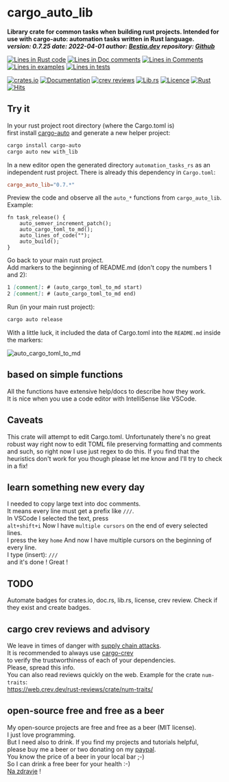 [comment]: # (auto_md_to_doc_comments segment start A)

# cargo_auto_lib

[comment]: # (auto_cargo_toml_to_md start)

**Library crate for common tasks when building rust projects. Intended for use with cargo-auto: automation tasks written in Rust language.**  
***version: 0.7.25 date: 2022-04-01 author: [Bestia.dev](bestia.dev) repository: [Github](https://github.com/bestia-dev/cargo_auto_lib)***  

[comment]: # (auto_cargo_toml_to_md end)

[comment]: # (auto_lines_of_code start)
[![Lines in Rust code](https://img.shields.io/badge/Lines_in_Rust-1218-green.svg)](https://github.com/bestia-dev/cargo_auto_lib/)
[![Lines in Doc comments](https://img.shields.io/badge/Lines_in_Doc_comments-372-blue.svg)](https://github.com/bestia-dev/cargo_auto_lib/)
[![Lines in Comments](https://img.shields.io/badge/Lines_in_comments-129-purple.svg)](https://github.com/bestia-dev/cargo_auto_lib/)
[![Lines in examples](https://img.shields.io/badge/Lines_in_examples-0-yellow.svg)](https://github.com/bestia-dev/cargo_auto_lib/)
[![Lines in tests](https://img.shields.io/badge/Lines_in_tests-21-orange.svg)](https://github.com/bestia-dev/cargo_auto_lib/)

[comment]: # (auto_lines_of_code end)

[![crates.io](https://img.shields.io/crates/v/cargo_auto_lib.svg)](https://crates.io/crates/cargo_auto_lib) [![Documentation](https://docs.rs/cargo_auto_lib/badge.svg)](https://docs.rs/cargo_auto_lib/) [![crev reviews](https://web.crev.dev/rust-reviews/badge/crev_count/cargo_auto_lib.svg)](https://web.crev.dev/rust-reviews/crate/cargo_auto_lib/) [![Lib.rs](https://img.shields.io/badge/Lib.rs-rust-orange.svg)](https://lib.rs/crates/cargo_auto_lib/) [![Licence](https://img.shields.io/badge/license-MIT-blue.svg)](https://github.com/bestia-dev/cargo_auto_lib/blob/master/LICENSE) [![Rust](https://github.com/bestia-dev/cargo_auto_lib/workflows/RustAction/badge.svg)](https://github.com/bestia-dev/cargo_auto_lib/) [![Hits](https://hits.seeyoufarm.com/api/count/incr/badge.svg?url=https%3A%2F%2Fgithub.com%2Fbestia-dev%2Fcargo_auto_lib&count_bg=%2379C83D&title_bg=%23555555&icon=&icon_color=%23E7E7E7&title=hits&edge_flat=false)](https://hits.seeyoufarm.com)  

## Try it

In your rust project root directory (where the Cargo.toml is)  
first install [cargo-auto](https://crates.io/crates/cargo-auto) and generate a new helper project:

```bash
cargo install cargo-auto
cargo auto new with_lib
```

In a new editor open the generated directory `automation_tasks_rs` as an independent rust project. There is already this dependency in `Cargo.toml`:  

```toml
cargo_auto_lib="0.7.*"
```

Preview the code and observe all the `auto_*` functions from `cargo_auto_lib`.  
Example:  

```ignore
fn task_release() {
    auto_semver_increment_patch();
    auto_cargo_toml_to_md();
    auto_lines_of_code("");
    auto_build();
}
```

Go back to your main rust project.  
Add markers to the beginning of README.md (don't copy the numbers 1 and 2):  

```md
1 [comment]: # (auto_cargo_toml_to_md start)
2 [comment]: # (auto_cargo_toml_to_md end)
```

Run (in your main rust project):

```bash
cargo auto release
```

With a little luck, it included the data of Cargo.toml into the `README.md` inside the markers:  

![auto_cargo_toml_to_md](https://github.com/bestia-dev/cargo_auto_lib/raw/main/images/auto_cargo_toml_to_md.png "auto_cargo_toml_to_md")

## based on simple functions

All the functions have extensive help/docs to describe how they work.  
It is nice when you use a code editor with IntelliSense like VSCode.  

## Caveats

This crate will attempt to edit Cargo.toml. Unfortunately there's no great robust way right now to edit TOML file preserving formatting and comments and such, so right now I use just regex to do this.
If you find that the heuristics don't work for you though please let me know and I'll try to check in a fix!

## learn something new every day

I needed to copy large text into doc comments.  
It means every line must get a prefix like `///`.  
In VSCode I selected the text, press  
`alt+shift+i`
Now I have `multiple cursors` on the end of every selected lines.  
I press the key
`home`
And now I have multiple cursors on the beginning of every line.  
I type (insert):
`///`  
and it's done ! Great !

## TODO

Automate badges for crates.io, doc.rs, lib.rs, license, crev review. Check if they exist and create badges.

## cargo crev reviews and advisory

We leave in times of danger with [supply chain attacks](https://en.wikipedia.org/wiki/Supply_chain_attack).  
It is recommended to always use [cargo-crev](https://github.com/crev-dev/cargo-crev)  
to verify the trustworthiness of each of your dependencies.  
Please, spread this info.  
You can also read reviews quickly on the web. Example for the crate `num-traits`:  
<https://web.crev.dev/rust-reviews/crate/num-traits/>  

## open-source free and free as a beer

My open-source projects are free and free as a beer (MIT license).  
I just love programming.  
But I need also to drink. If you find my projects and tutorials helpful,  
please buy me a beer or two donating on my [paypal](https://paypal.me/LucianoBestia).  
You know the price of a beer in your local bar ;-)  
So I can drink a free beer for your health :-)  
[Na zdravje](https://translate.google.com/?hl=en&sl=sl&tl=en&text=Na%20zdravje&op=translate) !

[comment]: # (auto_md_to_doc_comments segment end A)
